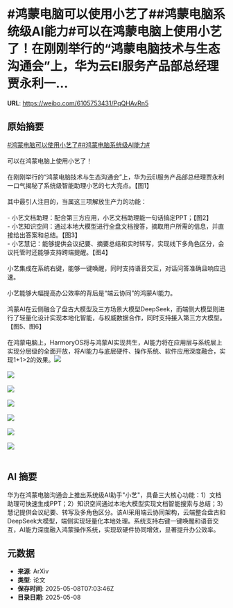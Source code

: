# #鸿蒙电脑可以使用小艺了##鸿蒙电脑系统级AI能力#可以在鸿蒙电脑上使用小艺了！在刚刚举行的“鸿蒙电脑技术与生态沟通会”上，华为云EI服务产品部总经理贾永利一...

**URL**: https://weibo.com/6105753431/PqQHAvRn5

## 原始摘要

<a href="https://m.weibo.cn/search?containerid=231522type%3D1%26t%3D10%26q%3D%23%E9%B8%BF%E8%92%99%E7%94%B5%E8%84%91%E5%8F%AF%E4%BB%A5%E4%BD%BF%E7%94%A8%E5%B0%8F%E8%89%BA%E4%BA%86%23&amp;extparam=%23%E9%B8%BF%E8%92%99%E7%94%B5%E8%84%91%E5%8F%AF%E4%BB%A5%E4%BD%BF%E7%94%A8%E5%B0%8F%E8%89%BA%E4%BA%86%23" data-hide=""><span class="surl-text">#鸿蒙电脑可以使用小艺了#</span></a><a href="https://m.weibo.cn/search?containerid=231522type%3D1%26t%3D10%26q%3D%23%E9%B8%BF%E8%92%99%E7%94%B5%E8%84%91%E7%B3%BB%E7%BB%9F%E7%BA%A7AI%E8%83%BD%E5%8A%9B%23&amp;extparam=%23%E9%B8%BF%E8%92%99%E7%94%B5%E8%84%91%E7%B3%BB%E7%BB%9F%E7%BA%A7AI%E8%83%BD%E5%8A%9B%23" data-hide=""><span class="surl-text">#鸿蒙电脑系统级AI能力#</span></a><br><br>可以在鸿蒙电脑上使用小艺了！<br><br>在刚刚举行的“鸿蒙电脑技术与生态沟通会”上，华为云EI服务产品部总经理贾永利一口气揭秘了系统级智能助理小艺的七大亮点。【图1】<br><br>其中最引人注目的，当属这三项解放生产力的功能：<br><br>- 小艺文档助理：配合第三方应用，小艺文档助理能一句话搞定PPT；【图2】<br>- 小艺知识空间：通过本地大模型进行全盘文档搜答，摘取用户所需的信息，并直接给出答案和总结。【图3】<br>- 小艺慧记：能够提供会议纪要、摘要总结和实时转写，实现线下多角色区分，会议托管时还能够支持跨端提醒。【图4】<br><br>小艺集成在系统右键，能够一键唤醒，同时支持语音交互，对话问答准确且响应迅速。<br><br>小艺能够大幅提高办公效率的背后是“端云协同”的鸿蒙AI能力。<br><br>鸿蒙AI在云侧融合了盘古大模型及三方场景大模型DeepSeek，而端侧大模型则进行了轻量化设计实现本地化智能，与权威数据合作，同时支持接入第三方大模型。【图5、图6】<br><br>在鸿蒙电脑上，HarmoryOS将与鸿蒙AI实现共生，AI能力将在应用层与系统层上实现分层级的全面开放，将AI能力与底层硬件、操作系统、软件应用深度融合，实现1+1&gt;2的效果。<img style="" src="https://tvax1.sinaimg.cn/large/006Fd7o3gy1i17xaejbyuj39c03407wh.jpg" referrerpolicy="no-referrer"><br><br><img style="" src="https://tvax4.sinaimg.cn/large/006Fd7o3gy1i17x9j1rryj39c03407vl.jpg" referrerpolicy="no-referrer"><br><br><img style="" src="https://tvax3.sinaimg.cn/large/006Fd7o3gy1i17x9j4ijpj39c03404qp.jpg" referrerpolicy="no-referrer"><br><br><img style="" src="https://tvax3.sinaimg.cn/large/006Fd7o3gy1i17x9yfwgzj32yo1o0e81.jpg" referrerpolicy="no-referrer"><br><br><img style="" src="https://tvax2.sinaimg.cn/large/006Fd7o3gy1i17x9rvor4j31400u00wz.jpg" referrerpolicy="no-referrer"><br><br><img style="" src="https://tvax2.sinaimg.cn/large/006Fd7o3gy1i17xazmtn6j31400u0wix.jpg" referrerpolicy="no-referrer"><br><br><img style="" src="https://tvax4.sinaimg.cn/large/006Fd7o3gy1i17x9p5fwej335s1f4hdt.jpg" referrerpolicy="no-referrer"><br><br>

## AI 摘要

华为在鸿蒙电脑沟通会上推出系统级AI助手"小艺"，具备三大核心功能：1）文档助理可快速生成PPT；2）知识空间通过本地大模型实现文档智能搜索与总结；3）慧记提供会议纪要、转写及多角色区分。该AI采用端云协同架构，云端整合盘古和DeepSeek大模型，端侧实现轻量化本地处理。系统支持右键一键唤醒和语音交互，AI能力深度融入鸿蒙操作系统，实现软硬件协同增效，显著提升办公效率。

## 元数据

- **来源**: ArXiv
- **类型**: 论文
- **保存时间**: 2025-05-08T07:03:46Z
- **目录日期**: 2025-05-08
